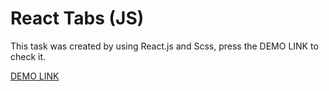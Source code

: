 # React Tabs (JS)

This task was created by using React.js and Scss, press the DEMO LINK to check it.

[DEMO LINK](https://kirillMaslov.github.io/react_tabs-js/)
